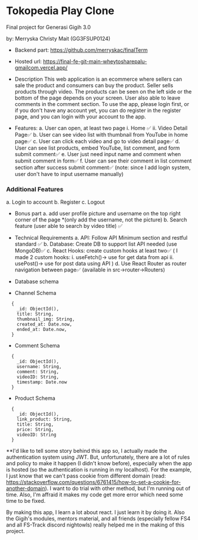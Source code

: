 # Tokopedia Play Clone
Final project for Generasi Gigih 3.0

by:
Merryska Christy Mait (GG3FSUP0124)

* Backend part: https://github.com/merryskac/finalTerm

* Hosted url: https://final-fe-git-main-wheytosharepalu-gmailcom.vercel.app/

* Description
  This web application is an ecommerce where sellers can sale the product and consumers can buy the product. Seller sells products through video. The products can be seen on the left side or the bottom of the page depends on your screen. User also able to leave comments in the comment section. To use the app, please login first, or if you don't have any account yet, you can do register in the register page, and you can login with your account to the app.

* Features:
a. User can open, at least two page
    i. Home ✅
    ii. Video Detail Page✅
b. User can see video list with thumbnail from YouTube in home page✅
c. User can click each video and go to video detail page✅
d. User can see list products, embed YouTube, list comment, and form submit comment✅
e. User just need input name and comment when submit comment in form✅
f. User can see their comment in list comment section after success submit comment✅
    (note: since I add login system, user don't have to input username manually)

### Additional Features
  a. Login to account
  b. Register
  c. Logout

* Bonus part
a. add user profile picture and username on the top right corner of the page *(only add the username, not the picture)
b. Search feature (user able to search by video title) ✅

* Technical Requirements
a. API: Follow API Minimum section and restful standard ✅
b. Database: Create DB to support list API needed (use MongoDB)✅
c. React Hooks: create custom hooks at least two✅
    (
      I made 2 custom hooks:
      i. useFetch()-> use for get data from api
      ii. usePost()-> use for post data using API
    )
d. Use React Router as router navigation between page✅
    (available in src->router->Routers)

* Database schema
* Channel Schema
```
  {
    _id: ObjectId(),
    title: String,
    thumbnail_img: String,
    created_at: Date.now,
    ended_at: Date.now,
  }
```
* Comment Schema
```
  {
    _id: ObjectId(),
    username: String,
    comment: String,
    videoID: String,
    timestamp: Date.now
  }
```
* Product Schema
```
  {
    _id: ObjectId(),
    link_product: String,
    title: String,
    price: String,
    videoID: String
  }
```

**I'd like to tell some story behind this app
so, I actually made the authentication system using JWT. But, unfortunately, there are a lot of rules and policy to make it happen (I didn't know before), especially when the app is hosted (so the authentication is running in my localhost). For the example, I just know that we can't pass cookie from different domain (read: https://stackoverflow.com/questions/6761415/how-to-set-a-cookie-for-another-domain). I want to do trial with other method, but I'm running out of time. Also, I'm affraid it makes my code get more error which need some time to be fixed.

By making this app, I learn a lot about react. I just learn it by doing it. Also the Gigih's modules, mentors material, and all friends (especially fellow FS4 and all FS-Track discord nightowls) really helped me in the making of this project.





